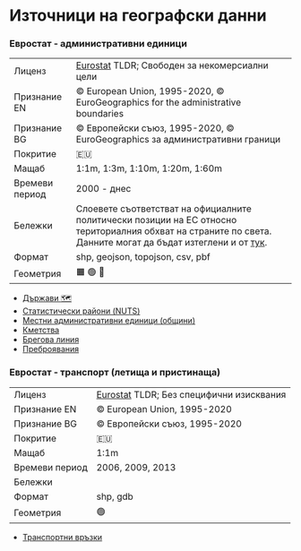 # Източници на географски данни


### Евростат - административни единици
|                                 |   |
|---------------------------------|---|
| Лиценз | [Eurostat](https://ec.europa.eu/eurostat/web/gisco/geodata/reference-data/administrative-units-statistical-units) TLDR; Свободен за некомерсиални цели |
| Признание EN| © European Union, 1995-2020, © EuroGeographics for the administrative boundaries |
| Признание BG| © Европейски съюз, 1995-2020, © EuroGeographics за административни граници |
| Покритие | :eu: |
| Мащаб | 1:1m, 1:3m, 1:10m, 1:20m, 1:60m |
| Времеви период | 2000 - днес |
| Бележки | Слоевете съответстват на официалните политически позиции на ЕС относно териториалния обхват на страните по света. Данните могат да бъдат изтеглени и от [тук](https://gisco-services.ec.europa.eu/distribution/v2/). |
| Формат | shp, geojson, topojson, csv, pbf |
| Геометрия | :orange_square: :green_circle: :straight_ruler: |

- [Държави :world_map:](https://ec.europa.eu/eurostat/web/gisco/geodata/reference-data/administrative-units-statistical-units/countries)
- [Статистически райони (NUTS)](https://ec.europa.eu/eurostat/web/gisco/geodata/reference-data/administrative-units-statistical-units/nuts)
- [Местни административни единици (общини)](https://ec.europa.eu/eurostat/web/gisco/geodata/reference-data/administrative-units-statistical-units/lau)
- [Кметства](https://ec.europa.eu/eurostat/web/gisco/geodata/reference-data/administrative-units-statistical-units/communes)
- [Брегова линия](https://ec.europa.eu/eurostat/web/gisco/geodata/reference-data/administrative-units-statistical-units/coastal)
- [Преброявания](https://ec.europa.eu/eurostat/web/gisco/geodata/reference-data/administrative-units-statistical-units/census)


### Евростат - транспорт (летища и пристинаща)
|                                 |   |
|---------------------------------|---|
| Лиценз | [Eurostat](https://ec.europa.eu/eurostat/web/gisco/geodata/reference-data/transport-networks) TLDR; Без специфични изисквания |
| Признание EN| © European Union, 1995-2020 |
| Признание BG| © Европейски съюз, 1995-2020 |
| Покритие | :eu: |
| Мащаб | 1:1m |
| Времеви период | 2006, 2009, 2013 |
| Бележки |  |
| Формат | shp, gdb |
| Геометрия | :green_circle: |

- [Транспортни връзки](https://ec.europa.eu/eurostat/web/gisco/geodata/reference-data/transport-networks)

